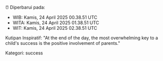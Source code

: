 ⏰ Diperbarui pada:
- WIB: Kamis, 24 April 2025 00.38.51 UTC
- WITA: Kamis, 24 April 2025 01.38.51 UTC
- WIT: Kamis, 24 April 2025 02.38.51 UTC

Kutipan Inspiratif:
"At the end of the day, the most overwhelming key to a child's success is the positive involvement of parents."


Kategori: success

